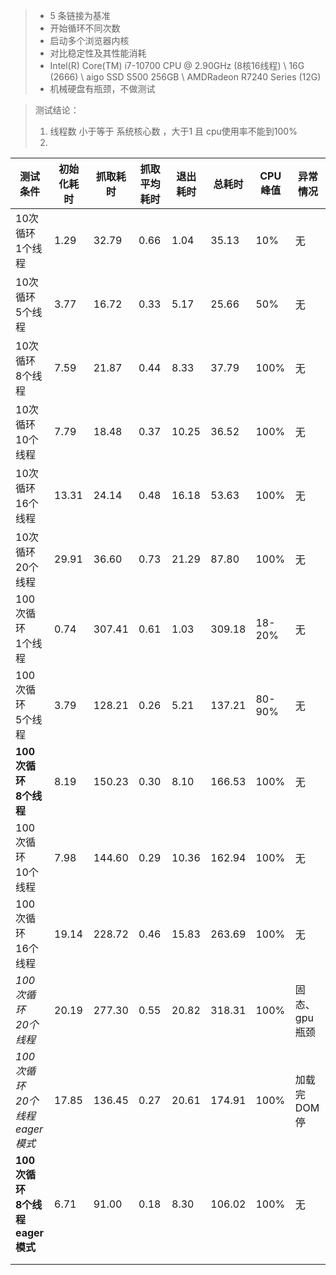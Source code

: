 > - 5 条链接为基准
> - 开始循环不同次数
> - 启动多个浏览器内核
> - 对比稳定性及其性能消耗
> - Intel(R) Core(TM) i7-10700 CPU @ 2.90GHz (8核16线程) \ 16G (2666) \ aigo SSD S500 256GB \ AMDRadeon R7240 Series (12G)
> - 机械硬盘有瓶颈，不做测试

> 测试结论：
>
> 1. 线程数 小于等于 系统核心数 ，大于1 且 cpu使用率不能到100%
> 2. 



| 测试条件                                | 初始化耗时 | 抓取耗时 | 抓取平均耗时 | 退出耗时 | 总耗时 | CPU峰值 | 异常情况      |
| --------------------------------------- | ---------- | -------- | ------------ | -------- | ------ | ------- | ------------- |
| 10次循环<br/>1个线程<br/>               | 1.29       | 32.79    | 0.66         | 1.04     | 35.13  | 10%     | 无            |
| 10次循环<br/>5个线程<br/>               | 3.77       | 16.72    | 0.33         | 5.17     | 25.66  | 50%     | 无            |
| 10次循环<br/>8个线程<br/>               | 7.59       | 21.87    | 0.44         | 8.33     | 37.79  | 100%    | 无            |
| 10次循环<br/>10个线程<br/>              | 7.79       | 18.48    | 0.37         | 10.25    | 36.52  | 100%    | 无            |
| 10次循环<br/>16个线程<br/>              | 13.31      | 24.14    | 0.48         | 16.18    | 53.63  | 100%    | 无            |
| 10次循环<br/>20个线程<br/>              | 29.91      | 36.60    | 0.73         | 21.29    | 87.80  | 100%    | 无            |
| 100次循环<br/>1个线程<br/>              | 0.74       | 307.41   | 0.61         | 1.03     | 309.18 | 18-20%  | 无            |
| 100次循环<br/>5个线程<br/>              | 3.79       | 128.21   | 0.26         | 5.21     | 137.21 | 80-90%  | 无            |
| **100次循环<br/>8个线程<br/>**          | 8.19       | 150.23   | 0.30         | 8.10     | 166.53 | 100%    | 无            |
| 100次循环<br/>10个线程<br/>             | 7.98       | 144.60   | 0.29         | 10.36    | 162.94 | 100%    | 无            |
| 100次循环<br/>16个线程<br/>             | 19.14      | 228.72   | 0.46         | 15.83    | 263.69 | 100%    | 无            |
| *100次循环<br/>20个线程<br/>*           | 20.19      | 277.30   | 0.55         | 20.82    | 318.31 | 100%    | 固态、gpu瓶颈 |
| *100次循环<br/>20个线程<br/>eager模式*  | 17.85      | 136.45   | 0.27         | 20.61    | 174.91 | 100%    | 加载完 DOM 停 |
| **100次循环<br/>8个线程<br/>eager模式** | 6.71       | 91.00    | 0.18         | 8.30     | 106.02 | 100%    | 无            |
|                                         |            |          |              |          |        |         |               |
|                                         |            |          |              |          |        |         |               |








